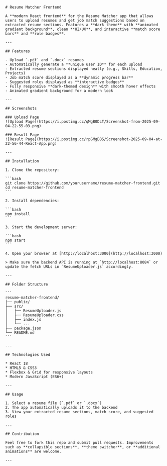 

````
# Resume Matcher Frontend

A **modern React frontend** for the Resume Matcher app that allows users to upload resumes and get job match suggestions based on extracted resume sections. Features a **dark theme** with **animated gradient background**, clean **UI/UX**, and interactive **match score bars** and **role badges**.  

---

## Features

- Upload `.pdf` and `.docx` resumes  
- Automatically generate a **unique user ID** for each upload  
- Extracted resume sections displayed neatly (e.g., Skills, Education, Projects)  
- Job match score displayed as a **dynamic progress bar**  
- Suggested roles displayed as **interactive badges**  
- Fully responsive **dark-themed design** with smooth hover effects  
- Animated gradient background for a modern look  

---

## Screenshots

### Upload Page
![Upload Page](https://i.postimg.cc/qMgB0DLT/Screenshot-from-2025-09-04-22-55-03.png)

### Result Page
![Result Page](https://i.postimg.cc/rpGMgB8S/Screenshot-2025-09-04-at-22-56-44-React-App.png)

---

## Installation

1. Clone the repository:

```bash
git clone https://github.com/yourusername/resume-matcher-frontend.git
cd resume-matcher-frontend
```

2. Install dependencies:

```bash
npm install
```

3. Start the development server:

```bash
npm start
```

4. Open your browser at [http://localhost:3000](http://localhost:3000)

> Make sure the backend API is running at `http://localhost:8084` or update the fetch URLs in `ResumeUploader.js` accordingly.

---

## Folder Structure

```
resume-matcher-frontend/
├── public/
├── src/
│   ├── ResumeUploader.js
│   ├── ResumeUploader.css
│   ├── index.js
│   └── ...
├── package.json
└── README.md
```

---

## Technologies Used

* React 18
* HTML5 & CSS3
* Flexbox & Grid for responsive layouts
* Modern JavaScript (ES6+)

---

## Usage

1. Select a resume file (`.pdf` or `.docx`)
2. The app automatically uploads it to the backend
3. View your extracted resume sections, match score, and suggested roles

---

## Contribution

Feel free to fork this repo and submit pull requests. Improvements such as **collapsible sections**, **theme switcher**, or **additional animations** are welcome.

---




